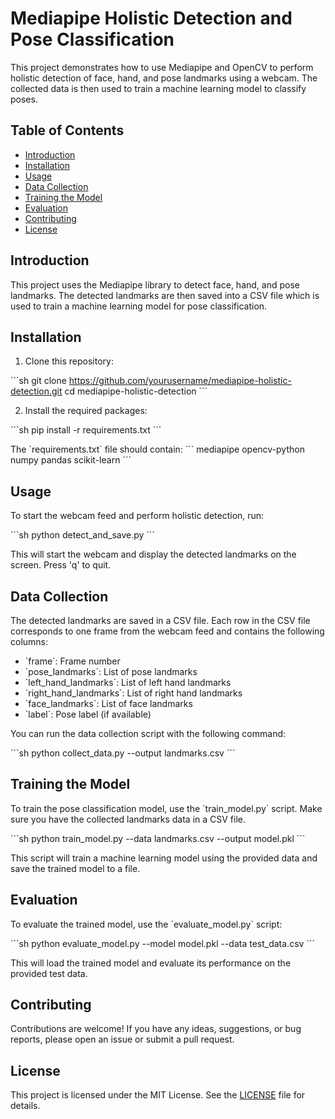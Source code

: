 
# Mediapipe Holistic Detection and Pose Classification

This project demonstrates how to use Mediapipe and OpenCV to perform holistic detection of face, hand, and pose landmarks using a webcam. The collected data is then used to train a machine learning model to classify poses.

## Table of Contents

- [Introduction](#introduction)
- [Installation](#installation)
- [Usage](#usage)
- [Data Collection](#data-collection)
- [Training the Model](#training-the-model)
- [Evaluation](#evaluation)
- [Contributing](#contributing)
- [License](#license)

## Introduction

This project uses the Mediapipe library to detect face, hand, and pose landmarks. The detected landmarks are then saved into a CSV file which is used to train a machine learning model for pose classification.

## Installation

1. Clone this repository:

\`\`\`sh
git clone https://github.com/yourusername/mediapipe-holistic-detection.git
cd mediapipe-holistic-detection
\`\`\`

2. Install the required packages:

\`\`\`sh
pip install -r requirements.txt
\`\`\`

The \`requirements.txt\` file should contain:
\`\`\`
mediapipe
opencv-python
numpy
pandas
scikit-learn
\`\`\`

## Usage

To start the webcam feed and perform holistic detection, run:

\`\`\`sh
python detect_and_save.py
\`\`\`

This will start the webcam and display the detected landmarks on the screen. Press 'q' to quit.

## Data Collection

The detected landmarks are saved in a CSV file. Each row in the CSV file corresponds to one frame from the webcam feed and contains the following columns:

- \`frame\`: Frame number
- \`pose_landmarks\`: List of pose landmarks
- \`left_hand_landmarks\`: List of left hand landmarks
- \`right_hand_landmarks\`: List of right hand landmarks
- \`face_landmarks\`: List of face landmarks
- \`label\`: Pose label (if available)

You can run the data collection script with the following command:

\`\`\`sh
python collect_data.py --output landmarks.csv
\`\`\`

## Training the Model

To train the pose classification model, use the \`train_model.py\` script. Make sure you have the collected landmarks data in a CSV file.

\`\`\`sh
python train_model.py --data landmarks.csv --output model.pkl
\`\`\`

This script will train a machine learning model using the provided data and save the trained model to a file.

## Evaluation

To evaluate the trained model, use the \`evaluate_model.py\` script:

\`\`\`sh
python evaluate_model.py --model model.pkl --data test_data.csv
\`\`\`

This will load the trained model and evaluate its performance on the provided test data.

## Contributing

Contributions are welcome! If you have any ideas, suggestions, or bug reports, please open an issue or submit a pull request.

## License

This project is licensed under the MIT License. See the [LICENSE](LICENSE) file for details.
